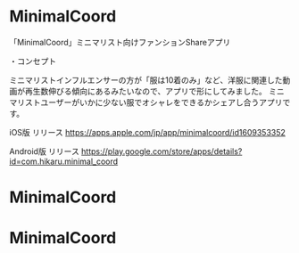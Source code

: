 # MinimalCoord

「MinimalCoord」ミニマリスト向けファンションShareアプリ

・コンセプト

ミニマリストインフルエンサーの方が「服は10着のみ」など、洋服に関連した動画が再生数伸びる傾向にあるみたいなので、アプリで形にしてみました。
ミニマリストユーザーがいかに少ない服でオシャレをできるかシェアし合うアプリです。

iOS版 リリース
https://apps.apple.com/jp/app/minimalcoord/id1609353352

Android版 リリース
https://play.google.com/store/apps/details?id=com.hikaru.minimal_coord 
# MinimalCoord
# MinimalCoord
